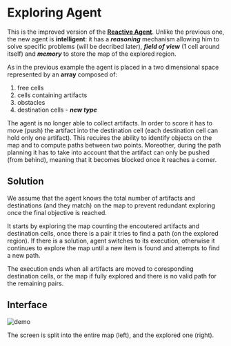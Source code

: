 # Exploring Agent

This is the improved version of the [**Reactive Agent**](https://github.com/Iulian-Stan/ReactiveAgent).
Unlike the previous one, the new agent is **intelligent**: it has a **_reasoning_** mechanism allowing him to solve 
specific problems (will be decribed later), **_field of view_** (1 cell around itself) and **_memory_** 
to store the map of the explored region.

As in the previous example the agent is placed in a two dimensional space represented by an **array** composed of:
 1. free cells
 2. cells containing artifacts 
 3. obstacles
 4. destination cells - **_new type_**

The agent is no longer able to collect artifacts. In order to score it has to move (push) the artifact into 
the destination cell (each destination cell can hold only one artifact). This recuires the ability to identify
objects on the map and to compute paths between two points. Moreother, during the path planning it has to take into 
account that the artifact can only be pushed (from behind), meaning that it becomes blocked once it reaches a corner.

## Solution

We assume that the agent knows the total number of artifacts and destinations (and they match) on the map to prevent 
redundant exploring  once the final objective is reached. 

It starts by exploring the map counting the encoutered artifacts and destination cells, once there is a pair 
it tries to find a path (on the explored region). If there is a solution, agent switches to its execution,
otherwise it continues to explore the map until a new item is found and attempts to find a new path.

The execution ends when all artifacts are moved to coresponding destination cells, or the map if fully explored and
there is no valid path for the remaining pairs.

## Interface 

![demo](https://raw.githubusercontent.com/Iulian-Stan/ExploringAgent/721234a34684fcb1fa6bb79461e41307f9ea9376/demo.PNG)

The screen is split into the entire map (left), and the explored one (right).
